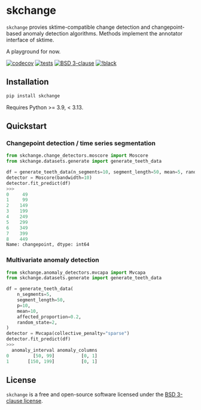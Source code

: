 # skchange
`skchange` provies sktime-compatible change detection and changepoint-based anomaly detection algorithms. Methods implement the annotator interface of sktime.

A playground for now.

[![codecov](https://codecov.io/gh/NorskRegnesentral/skchange/graph/badge.svg?token=QSS3AY45KY)](https://codecov.io/gh/NorskRegnesentral/skchange)
[![tests](https://github.com/NorskRegnesentral/skchange/actions/workflows/tests.yaml/badge.svg)](https://github.com/NorskRegnesentral/skchange/actions/workflows/tests.yaml)
[![BSD 3-clause](https://img.shields.io/badge/License-BSD%203--Clause-blue.svg)](https://github.com/sktime/sktime/blob/main/LICENSE)
[![!black](https://img.shields.io/badge/code%20style-black-000000.svg)](https://github.com/psf/black)


## Installation
```sh
pip install skchange
```
Requires Python >= 3.9, < 3.13.

## Quickstart

### Changepoint detection / time series segmentation
```python
from skchange.change_detectors.moscore import Moscore
from skchange.datasets.generate import generate_teeth_data

df = generate_teeth_data(n_segments=10, segment_length=50, mean=5, random_state=1)
detector = Moscore(bandwidth=10)
detector.fit_predict(df)
>>>
0     49
1     99
2    149
3    199
4    249
5    299
6    349
7    399
8    449
Name: changepoint, dtype: int64
```

### Multivariate anomaly detection
```python
from skchange.anomaly_detectors.mvcapa import Mvcapa
from skchange.datasets.generate import generate_teeth_data

df = generate_teeth_data(
    n_segments=5,
    segment_length=50,
    p=10,
    mean=10,
    affected_proportion=0.2,
    random_state=2,
)
detector = Mvcapa(collective_penalty="sparse")
detector.fit_predict(df)
>>>
  anomaly_interval anomaly_columns
0         [50, 99]          [0, 1]
1       [150, 199]          [0, 1]
```


<!-- Optional dependencies:
- Penalty tuning: `optuna` >= 3.1.1
- Plotting: `plotly` >= 5.13.0. -->


## License

`skchange` is a free and open-source software licensed under the [BSD 3-clause license](https://github.com/NorskRegnesentral/skchange/blob/main/LICENSE).
